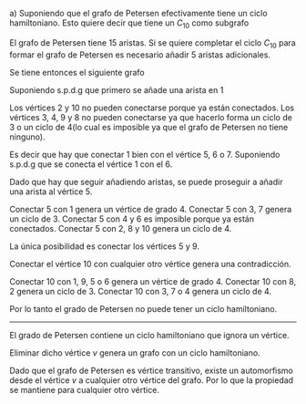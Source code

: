 a)
Suponiendo que el grafo de Petersen efectivamente tiene un ciclo hamiltoniano. Esto quiere decir que tiene un $C_{10}$ como subgrafo

El grafo de Petersen tiene $15$ aristas. Si se quiere completar el ciclo $C_{10}$ para formar el grafo de Petersen es necesario añadir $5$ aristas adicionales.

Se tiene entonces el siguiente grafo

```math
```
Suponiendo s.p.d.g que primero se añade una arista en $1$

Los vértices $2$ y $10$ no pueden conectarse porque ya están conectados.
Los vértices $3$, $4$, $9$ y $8$ no pueden conectarse ya que hacerlo forma un ciclo de $3$ o un ciclo de $4$(lo cual es imposible ya que el grafo de Petersen no tiene ninguno).

Es decir que hay que conectar $1$ bien con el vértice $5$, $6$ o $7$. Suponiendo s.p.d.g que se conecta el vértice $1$ con el $6$.

```math
```

Dado que hay que seguir añadiendo aristas, se puede proseguir a añadir una arista al vértice $5$.

Conectar $5$ con $1$ genera un vértice de grado $4$.
Conectar $5$ con $3$, $7$ genera un ciclo de $3$.
Conectar $5$ con $4$ y $6$ es imposible porque ya están conectados.
Conectar $5$ con $2$, $8$ y $10$ genera un ciclo de $4$.

La única posibilidad es conectar los vértices $5$ y $9$.

```math
```

Conectar el vértice $10$ con cualquier otro vértice genera una contradicción.

Conectar $10$ con $1$, $9$, $5$ o $6$ genera un vértice de grado $4$.
Conectar $10$ con $8$, $2$ genera un ciclo de $3$.
Conectar $10$ con $3$, $7$ o $4$ genera un ciclo de $4$.

Por lo tanto el grado de Petersen no puede tener un ciclo hamiltoniano.

---

El grado de Petersen contiene un ciclo hamiltoniano que ignora un vértice.

```math
```

Eliminar dicho vértice $v$ genera un grafo con un ciclo hamiltoniano.

Dado que el grafo de Petersen es vértice transitivo, existe un automorfismo desde el vértice $v$ a cualquier otro vértice del grafo. Por lo que la propiedad se mantiene para cualquier otro vértice.
